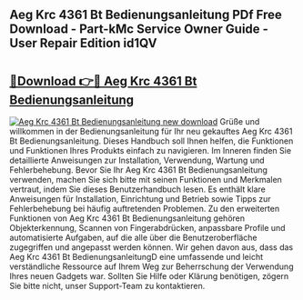 ## Aeg Krc 4361 Bt Bedienungsanleitung PDf Free Download - Part-kMc Service Owner Guide - User Repair Edition id1QV

# <h2><a href="http://df19qwb.blite.top/?on=Aeg+Krc+4361+Bt+Bedienungsanleitung">🔗Download 👉🔴 Aeg Krc 4361 Bt Bedienungsanleitung</a></h2>

[![Aeg Krc 4361 Bt Bedienungsanleitung new download](https://i.imgur.com/lujVjoI.png)](http://df19qwb.blite.top/?on=Aeg+Krc+4361+Bt+Bedienungsanleitung)
Grüße und willkommen in der Bedienungsanleitung für Ihr neu gekauftes Aeg Krc 4361 Bt Bedienungsanleitung. Dieses Handbuch soll Ihnen helfen, die Funktionen und Funktionen Ihres Produkts einfach zu navigieren. Im Inneren finden Sie detaillierte Anweisungen zur Installation, Verwendung, Wartung und Fehlerbehebung. Bevor Sie Ihr Aeg Krc 4361 Bt Bedienungsanleitung verwenden, machen Sie sich bitte mit seinen Funktionen und Merkmalen vertraut, indem Sie dieses Benutzerhandbuch lesen. Es enthält klare Anweisungen für Installation, Einrichtung und Betrieb sowie Tipps zur Fehlerbehebung bei häufig auftretenden Problemen. Zu den erweiterten Funktionen von Aeg Krc 4361 Bt Bedienungsanleitung gehören Objekterkennung, Scannen von Fingerabdrücken, anpassbare Profile und automatisierte Aufgaben, auf die alle über die Benutzeroberfläche zugegriffen und angepasst werden können. Wir gehen davon aus, dass das Aeg Krc 4361 Bt BedienungsanleitungD eine umfassende und leicht verständliche Ressource auf Ihrem Weg zur Beherrschung der Verwendung Ihres neuen Gadgets war. Sollten Sie Hilfe oder Klärung benötigen, zögern Sie bitte nicht, unser Support-Team zu kontaktieren.
